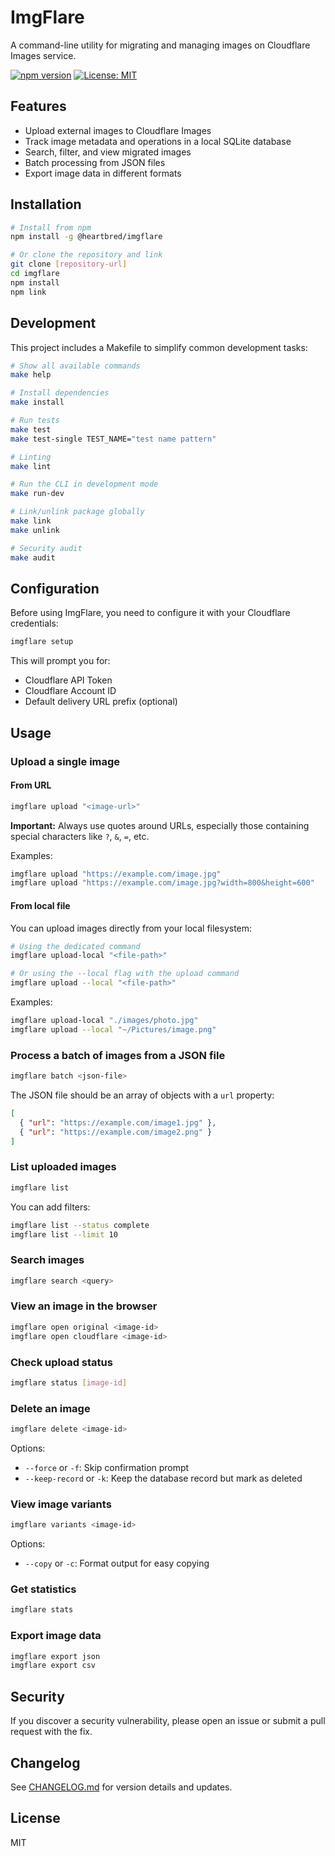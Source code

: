 # ImgFlare

A command-line utility for migrating and managing images on Cloudflare Images service.

[![npm version](https://img.shields.io/npm/v/@heartbred/imgflare.svg)](https://www.npmjs.com/package/@heartbred/imgflare)
[![License: MIT](https://img.shields.io/badge/License-MIT-blue.svg)](https://opensource.org/licenses/MIT)

## Features

- Upload external images to Cloudflare Images
- Track image metadata and operations in a local SQLite database
- Search, filter, and view migrated images
- Batch processing from JSON files
- Export image data in different formats

## Installation

```bash
# Install from npm
npm install -g @heartbred/imgflare

# Or clone the repository and link
git clone [repository-url]
cd imgflare
npm install
npm link
```

## Development

This project includes a Makefile to simplify common development tasks:

```bash
# Show all available commands
make help

# Install dependencies
make install

# Run tests
make test
make test-single TEST_NAME="test name pattern"

# Linting
make lint

# Run the CLI in development mode
make run-dev

# Link/unlink package globally
make link
make unlink

# Security audit
make audit
```

## Configuration

Before using ImgFlare, you need to configure it with your Cloudflare credentials:

```bash
imgflare setup
```

This will prompt you for:
- Cloudflare API Token
- Cloudflare Account ID
- Default delivery URL prefix (optional)

## Usage

### Upload a single image

#### From URL

```bash
imgflare upload "<image-url>"
```

**Important:** Always use quotes around URLs, especially those containing special characters like `?`, `&`, `=`, etc.

Examples:
```bash
imgflare upload "https://example.com/image.jpg"
imgflare upload "https://example.com/image.jpg?width=800&height=600"
```

#### From local file

You can upload images directly from your local filesystem:

```bash
# Using the dedicated command
imgflare upload-local "<file-path>"

# Or using the --local flag with the upload command
imgflare upload --local "<file-path>"
```

Examples:
```bash
imgflare upload-local "./images/photo.jpg"
imgflare upload --local "~/Pictures/image.png"
```

### Process a batch of images from a JSON file

```bash
imgflare batch <json-file>
```

The JSON file should be an array of objects with a `url` property:

```json
[
  { "url": "https://example.com/image1.jpg" },
  { "url": "https://example.com/image2.png" }
]
```

### List uploaded images

```bash
imgflare list
```

You can add filters:

```bash
imgflare list --status complete
imgflare list --limit 10
```

### Search images

```bash
imgflare search <query>
```

### View an image in the browser

```bash
imgflare open original <image-id>
imgflare open cloudflare <image-id>
```

### Check upload status

```bash
imgflare status [image-id]
```

### Delete an image

```bash
imgflare delete <image-id>
```

Options:
- `--force` or `-f`: Skip confirmation prompt
- `--keep-record` or `-k`: Keep the database record but mark as deleted

### View image variants

```bash
imgflare variants <image-id>
```

Options:
- `--copy` or `-c`: Format output for easy copying

### Get statistics

```bash
imgflare stats
```

### Export image data

```bash
imgflare export json
imgflare export csv
```

## Security

If you discover a security vulnerability, please open an issue or submit a pull request with the fix.

## Changelog

See [CHANGELOG.md](CHANGELOG.md) for version details and updates.

## License

MIT
